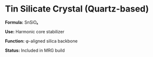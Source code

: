 # Tin Silicate Crystal (Quartz-based)
**Formula:** SnSiO₄

**Use:** Harmonic core stabilizer

**Function:** φ-aligned silica backbone

**Status:** Included in MRG build

